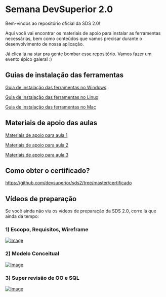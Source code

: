 # Semana DevSuperior 2.0

Bem-vindos ao repositório oficial da SDS 2.0!

Aqui você vai encontrar os materiais de apoio para instalar as ferramentas necessárias, bem como conteúdos que vamos precisar durante o desenvolvimento de nossa aplicação.

Já clica lá na star pra gente bombar esse repositório. Vamos fazer um evento épico galera! :)

## Guias de instalação das ferramentas

[Guia de instalação das ferramentas no Windows](https://github.com/devsuperior/sds2/tree/master/instalacao/windows)

[Guia de instalação das ferramentas no Linux](https://github.com/devsuperior/sds2/tree/master/instalacao/linux)

[Guia de instalação das ferramentas no Mac](https://github.com/devsuperior/sds2/tree/master/instalacao/mac)

## Materiais de apoio das aulas

[Materiais de apoio para aula 1](https://github.com/devsuperior/sds2/tree/master/aula1)

[Materiais de apoio para aula 2](https://github.com/devsuperior/sds2/tree/master/aula2)

[Materiais de apoio para aula 3](https://github.com/devsuperior/sds2/tree/master/aula3)

## Como obter o certificado?

https://github.com/devsuperior/sds2/tree/master/certificado

## Vídeos de preparação

Se você ainda não viu os vídeos de preparação da SDS 2.0, corre lá que ainda dá tempo:

### 1) Escopo, Requisitos, Wireframe

[![Image](https://img.youtube.com/vi/GbT3GZW6B3E/mqdefault.jpg "Vídeo no Youtube")](https://youtu.be/GbT3GZW6B3E)

### 2) Modelo Conceitual

[![Image](https://img.youtube.com/vi/vNS-54QlcEg/mqdefault.jpg "Vídeo no Youtube")](https://youtu.be/vNS-54QlcEg)

### 3) Super revisão de OO e SQL

[![Image](https://img.youtube.com/vi/3qjNLlvKcYs/mqdefault.jpg "Vídeo no Youtube")](https://youtu.be/3qjNLlvKcYs)
